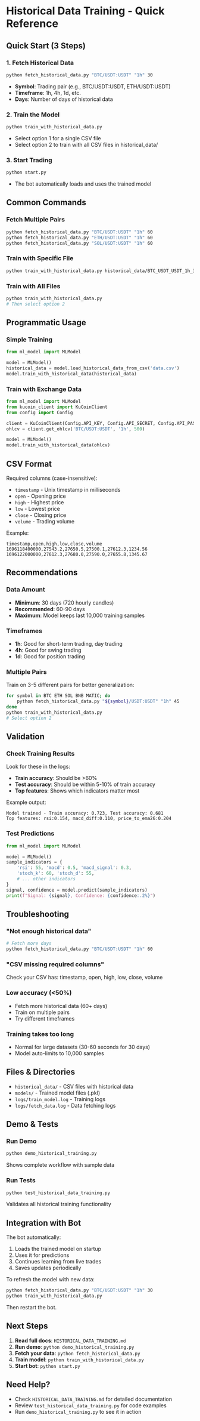 # Historical Data Training - Quick Reference

## Quick Start (3 Steps)

### 1. Fetch Historical Data
```bash
python fetch_historical_data.py "BTC/USDT:USDT" "1h" 30
```
- **Symbol**: Trading pair (e.g., BTC/USDT:USDT, ETH/USDT:USDT)
- **Timeframe**: 1h, 4h, 1d, etc.
- **Days**: Number of days of historical data

### 2. Train the Model
```bash
python train_with_historical_data.py
```
- Select option 1 for a single CSV file
- Select option 2 to train with all CSV files in historical_data/

### 3. Start Trading
```bash
python start.py
```
- The bot automatically loads and uses the trained model

## Common Commands

### Fetch Multiple Pairs
```bash
python fetch_historical_data.py "BTC/USDT:USDT" "1h" 60
python fetch_historical_data.py "ETH/USDT:USDT" "1h" 60
python fetch_historical_data.py "SOL/USDT:USDT" "1h" 60
```

### Train with Specific File
```bash
python train_with_historical_data.py historical_data/BTC_USDT_USDT_1h_30days.csv
```

### Train with All Files
```bash
python train_with_historical_data.py
# Then select option 2
```

## Programmatic Usage

### Simple Training
```python
from ml_model import MLModel

model = MLModel()
historical_data = model.load_historical_data_from_csv('data.csv')
model.train_with_historical_data(historical_data)
```

### Train with Exchange Data
```python
from ml_model import MLModel
from kucoin_client import KuCoinClient
from config import Config

client = KuCoinClient(Config.API_KEY, Config.API_SECRET, Config.API_PASSPHRASE)
ohlcv = client.get_ohlcv('BTC/USDT:USDT', '1h', 500)

model = MLModel()
model.train_with_historical_data(ohlcv)
```

## CSV Format

Required columns (case-insensitive):
- `timestamp` - Unix timestamp in milliseconds
- `open` - Opening price
- `high` - Highest price
- `low` - Lowest price
- `close` - Closing price
- `volume` - Trading volume

Example:
```csv
timestamp,open,high,low,close,volume
1696118400000,27543.2,27650.5,27500.1,27612.3,1234.56
1696122000000,27612.3,27680.0,27590.0,27655.8,1345.67
```

## Recommendations

### Data Amount
- **Minimum**: 30 days (720 hourly candles)
- **Recommended**: 60-90 days
- **Maximum**: Model keeps last 10,000 training samples

### Timeframes
- **1h**: Good for short-term trading, day trading
- **4h**: Good for swing trading
- **1d**: Good for position trading

### Multiple Pairs
Train on 3-5 different pairs for better generalization:
```bash
for symbol in BTC ETH SOL BNB MATIC; do
    python fetch_historical_data.py "${symbol}/USDT:USDT" "1h" 45
done
python train_with_historical_data.py
# Select option 2
```

## Validation

### Check Training Results
Look for these in the logs:
- **Train accuracy**: Should be >60%
- **Test accuracy**: Should be within 5-10% of train accuracy
- **Top features**: Shows which indicators matter most

Example output:
```
Model trained - Train accuracy: 0.723, Test accuracy: 0.681
Top features: rsi:0.154, macd_diff:0.110, price_to_ema26:0.204
```

### Test Predictions
```python
from ml_model import MLModel

model = MLModel()
sample_indicators = {
    'rsi': 55, 'macd': 0.5, 'macd_signal': 0.3,
    'stoch_k': 60, 'stoch_d': 55,
    # ... other indicators
}
signal, confidence = model.predict(sample_indicators)
print(f"Signal: {signal}, Confidence: {confidence:.2%}")
```

## Troubleshooting

### "Not enough historical data"
```bash
# Fetch more days
python fetch_historical_data.py "BTC/USDT:USDT" "1h" 60
```

### "CSV missing required columns"
Check your CSV has: timestamp, open, high, low, close, volume

### Low accuracy (<50%)
- Fetch more historical data (60+ days)
- Train on multiple pairs
- Try different timeframes

### Training takes too long
- Normal for large datasets (30-60 seconds for 30 days)
- Model auto-limits to 10,000 samples

## Files & Directories

- `historical_data/` - CSV files with historical data
- `models/` - Trained model files (.pkl)
- `logs/train_model.log` - Training logs
- `logs/fetch_data.log` - Data fetching logs

## Demo & Tests

### Run Demo
```bash
python demo_historical_training.py
```
Shows complete workflow with sample data

### Run Tests
```bash
python test_historical_data_training.py
```
Validates all historical training functionality

## Integration with Bot

The bot automatically:
1. Loads the trained model on startup
2. Uses it for predictions
3. Continues learning from live trades
4. Saves updates periodically

To refresh the model with new data:
```bash
python fetch_historical_data.py "BTC/USDT:USDT" "1h" 30
python train_with_historical_data.py
```
Then restart the bot.

## Next Steps

1. **Read full docs**: `HISTORICAL_DATA_TRAINING.md`
2. **Run demo**: `python demo_historical_training.py`
3. **Fetch your data**: `python fetch_historical_data.py`
4. **Train model**: `python train_with_historical_data.py`
5. **Start bot**: `python start.py`

## Need Help?

- Check `HISTORICAL_DATA_TRAINING.md` for detailed documentation
- Review `test_historical_data_training.py` for code examples
- Run `demo_historical_training.py` to see it in action
